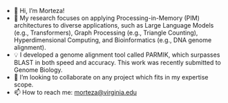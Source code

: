 - 👋 Hi, I’m Morteza!
- 👀 My research focuses on applying Processing-in-Memory (PIM) architectures to diverse applications, such as Large Language Models (e.g., Transformers), Graph Processing (e.g., Triangle Counting), Hyperdimensional Computing, and Bioinformatics (e.g., DNA genome alignment).
- 💡 I developed a genome alignment tool called PARMIK, which surpasses BLAST in both speed and accuracy. This work was recently submitted to Genome Biology.
- 💞️ I’m looking to collaborate on any project which fits in my expertise scope.
- 📫 How to reach me: morteza@virginia.edu

<!---
Morteza1814/Morteza1814 is a ✨ special ✨ repository because its `README.md` (this file) appears on your GitHub profile.
You can click the Preview link to take a look at your changes.
--->
